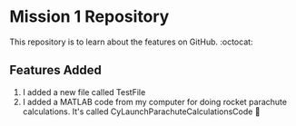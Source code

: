 # Mission 1 Repository
This repository is to learn about the features on GitHub. :octocat:

## Features Added
1. I added a new file called TestFile
2. I added a MATLAB code from my computer for doing rocket parachute calculations. It's called CyLaunchParachuteCalculationsCode :rocket:
